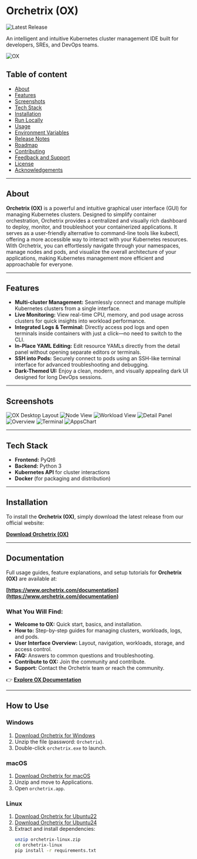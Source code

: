##
# Orchetrix (OX)

![Latest Release](https://img.shields.io/badge/release-v0.0.2%20Orchetrix-orange)

An intelligent and intuitive Kubernetes cluster management IDE built for developers, SREs, and DevOps teams.

![OX](./images/orchetrix_splash.png)

##  Table of content

- [About](#about)
- [Features](#features)
- [Screenshots](#screenshots)
- [Tech Stack](#tech-stack)
- [Installation](#installation)
- [Run Locally](#run-locally)
- [Usage](#usage)
- [Environment Variables](#environment-variables)
- [Release Notes](#release-notes)
- [Roadmap](#roadmap)
- [Contributing](#contributing)
- [Feedback and Support](#feedback-and-support)
- [License](#license)
- [Acknowledgements](#acknowledgements)

---

## About

**Orchetrix (OX)** is a powerful and intuitive graphical user interface (GUI) for managing Kubernetes clusters. Designed to simplify container orchestration, Orchetrix provides a centralized and visually rich dashboard to deploy, monitor, and troubleshoot your containerized applications. It serves as a user-friendly alternative to command-line tools like kubectl, offering a more accessible way to interact with your Kubernetes resources. With Orchetrix, you can effortlessly navigate through your namespaces, manage nodes and pods, and visualize the overall architecture of your applications, making Kubernetes management more efficient and approachable for everyone.

---

## Features

- **Multi-cluster Management:** Seamlessly connect and manage multiple Kubernetes clusters from a single interface.
- **Live Monitoring:** View real-time CPU, memory, and pod usage across clusters for quick insights into workload performance.
- **Integrated Logs & Terminal:** Directly access pod logs and open terminals inside containers with just a click—no need to switch to the CLI.
- **In-Place YAML Editing:** Edit resource YAMLs directly from the detail panel without opening separate editors or terminals.
- **SSH into Pods:** Securely connect to pods using an SSH-like terminal interface for advanced troubleshooting and debugging.
- **Dark-Themed UI:** Enjoy a clean, modern, and visually appealing dark UI designed for long DevOps sessions.

---

## Screenshots

![OX Desktop Layout](./images/Oxdesktoplayout.png)
![Node View](./images/Nodeview.png)
![Workload View](./images/Workloadview.png)
![Detail Panel](./images/DetailPanel.png)
![Overview](./images/Overview.png)
![Terminal](./images/Terminal.png)
![AppsChart](./images/appschart.png)

---

## Tech Stack

- **Frontend:** PyQt6  
- **Backend:** Python 3  
- **Kubernetes API** for cluster interactions  
- **Docker** (for packaging and distribution)

---

## Installation

To install the **Orchetrix (OX)**, simply download the latest release from our official website:

**[Download Orchetrix (OX)](https://www.orchetrix.com/downloads)**

---

## Documentation

Full usage guides, feature explanations, and setup tutorials for **Orchetrix (OX)** are available at:

**[https://www.orchetrix.com/documentation](https://www.orchetrix.com/documentation)**

###  What You Will Find:
- **Welcome to OX:** Quick start, basics, and installation.  
- **How to:** Step-by-step guides for managing clusters, workloads, logs, and pods.  
- **User Interface Overview:** Layout, navigation, workloads, storage, and access control.  
- **FAQ:** Answers to common questions and troubleshooting.  
- **Contribute to OX:** Join the community and contribute.  
- **Support:** Contact the Orchetrix team or reach the community.  

👉 **[Explore OX Documentation](https://www.orchetrix.com/documentation)**

---

## How to Use

### Windows
1. [Download Orchetrix for Windows](https://github.com/qappalabs/orchetrix/releases/download/v0.0.1-beta/Orchetrix_Windows.zip)  
2. Unzip the file (password: `Orchetrix`).  
3. Double-click `orchetrix.exe` to launch.  

### macOS
1. [Download Orchetrix for macOS](https://github.com/qappalabs/orchetrix/releases/download/v0.0.1-beta/Orchetrix_MacOS.zip)  
2. Unzip and move to Applications.  
3. Open `orchetrix.app`.  

### Linux
1. [Download Orchetrix for Ubuntu22](https://github.com/qappalabs/orchetrix/releases/download/v0.0.1-beta/Orchetrix_ubuntu22.zip)  
2. [Download Orchetrix for Ubuntu24](https://github.com/qappalabs/orchetrix/releases/download/v0.0.1-beta/Orchetrix_ubuntu24.zip)  
3. Extract and install dependencies:  
   ```bash
   unzip orchetrix-linux.zip
   cd orchetrix-linux
   pip install -r requirements.txt
